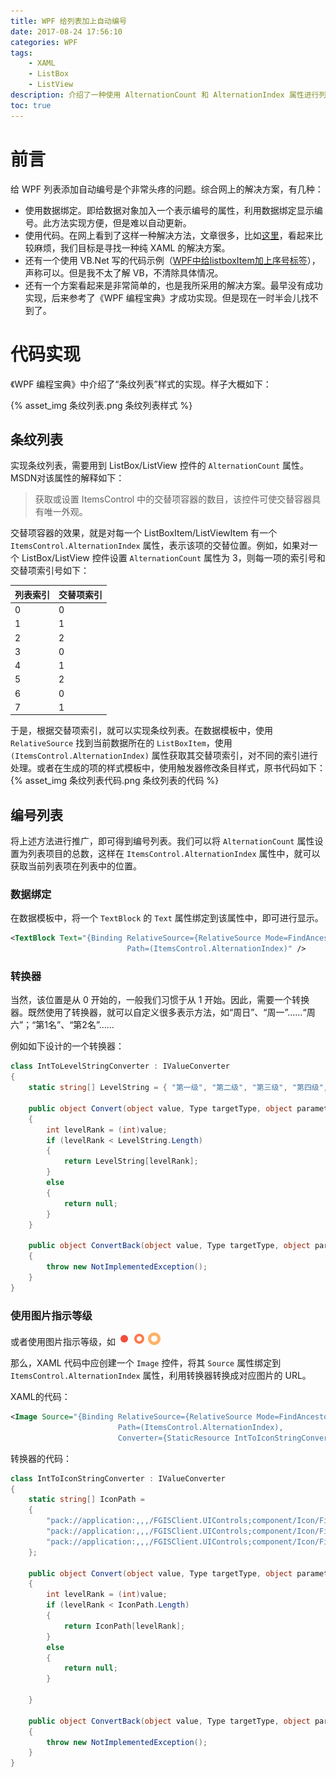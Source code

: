 ```yaml
---
title: WPF 给列表加上自动编号
date: 2017-08-24 17:56:10
categories: WPF
tags: 
    - XAML
    - ListBox
    - ListView
description: 介绍了一种使用 AlternationCount 和 AlternationIndex 属性进行列表自动编号的方法。
toc: true
---
```

# 前言
给 WPF 列表添加自动编号是个非常头疼的问题。综合网上的解决方案，有几种：
- 使用数据绑定。即给数据对象加入一个表示编号的属性，利用数据绑定显示编号。此方法实现方便，但是难以自动更新。
- 使用代码。在网上看到了这样一种解决方法，文章很多，比如[这里](http://www.cnblogs.com/CSharpSPF/archive/2012/02/29/2373287.html)，看起来比较麻烦，我们目标是寻找一种纯 XAML 的解决方案。
- 还有一个使用 VB.Net 写的代码示例（[WPF中给listboxItem加上序号标签](http://download.csdn.net/download/u013305271/6874881)），声称可以。但是我不太了解 VB，不清除具体情况。
- 还有一个方案看起来是非常简单的，也是我所采用的解决方案。最早没有成功实现，后来参考了《WPF 编程宝典》才成功实现。但是现在一时半会儿找不到了。

<!-- more -->

# 代码实现
《WPF 编程宝典》中介绍了“条纹列表”样式的实现。样子大概如下：

{% asset_img 条纹列表.png 条纹列表样式 %}
## 条纹列表
实现条纹列表，需要用到 ListBox/ListView 控件的 `AlternationCount` 属性。MSDN对该属性的解释如下：
> 获取或设置 ItemsControl 中的交替项容器的数目，该控件可使交替容器具有唯一外观。

交替项容器的效果，就是对每一个 ListBoxItem/ListViewItem 有一个 `ItemsControl.AlternationIndex` 属性，表示该项的交替位置。例如，如果对一个 ListBox/ListView 控件设置 `AlternationCount` 属性为 3，则每一项的索引号和交替项索引号如下：

|列表索引|交替项索引|
|---|--|
|0|0|
|1|1|
|2|2|
|3|0|
|4|1|
|5|2|
|6|0|
|7|1|

于是，根据交替项索引，就可以实现条纹列表。在数据模板中，使用 `RelativeSource` 找到当前数据所在的 `ListBoxItem`，使用 `(ItemsControl.AlternationIndex)` 属性获取其交替项索引，对不同的索引进行处理。或者在生成的项的样式模板中，使用触发器修改条目样式，原书代码如下：
{% asset_img 条纹列表代码.png 条纹列表的代码 %}

## 编号列表
将上述方法进行推广，即可得到编号列表。我们可以将 `AlternationCount` 属性设置为列表项目的总数，这样在 `ItemsControl.AlternationIndex` 属性中，就可以获取当前列表项在列表中的位置。

### 数据绑定
在数据模板中，将一个 `TextBlock` 的 `Text` 属性绑定到该属性中，即可进行显示。
``` xml
<TextBlock Text="{Binding RelativeSource={RelativeSource Mode=FindAncestor, AncestorType=ListBoxItem}, 
                          Path=(ItemsControl.AlternationIndex)" />

```

### 转换器
当然，该位置是从 0 开始的，一般我们习惯于从 1 开始。因此，需要一个转换器。既然使用了转换器，就可以自定义很多表示方法，如“周日”、“周一”……“周六”；“第1名”、“第2名”……

例如如下设计的一个转换器：
``` cs
class IntToLevelStringConverter : IValueConverter
{
    static string[] LevelString = { "第一级", "第二级", "第三级", "第四级", "第五级" };

    public object Convert(object value, Type targetType, object parameter, CultureInfo culture)
    {
        int levelRank = (int)value;
        if (levelRank < LevelString.Length)
        {
            return LevelString[levelRank];
        }
        else
        {
            return null;
        }
    }

    public object ConvertBack(object value, Type targetType, object parameter, CultureInfo culture)
    {
        throw new NotImplementedException();
    }
}
```
### 使用图片指示等级
或者使用图片指示等级，如
![](/WPF/list-with-number/1ji.png)
![](/WPF/list-with-number/2ji.png)
![](/WPF/list-with-number/3ji.png)

那么，XAML 代码中应创建一个 `Image` 控件，将其 `Source` 属性绑定到 `ItemsControl.AlternationIndex` 属性，利用转换器转换成对应图片的 URL。

XAML的代码：
``` xml
<Image Source="{Binding RelativeSource={RelativeSource Mode=FindAncestor, AncestorType=ListBoxItem}, 
                        Path=(ItemsControl.AlternationIndex), 
                        Converter={StaticResource IntToIconStringConverter}}"/>

```
转换器的代码：
``` cs
class IntToIconStringConverter : IValueConverter
{
    static string[] IconPath =
    {
        "pack://application:,,,/FGISClient.UIControls;component/Icon/FireHandle/1ji.png",
        "pack://application:,,,/FGISClient.UIControls;component/Icon/FireHandle/2ji.png",
        "pack://application:,,,/FGISClient.UIControls;component/Icon/FireHandle/3ji.png"
    };

    public object Convert(object value, Type targetType, object parameter, CultureInfo culture)
    {
        int levelRank = (int)value;
        if (levelRank < IconPath.Length)
        {
            return IconPath[levelRank];
        }
        else
        {
            return null;
        }

    }

    public object ConvertBack(object value, Type targetType, object parameter, CultureInfo culture)
    {
        throw new NotImplementedException();
    }
}
```
